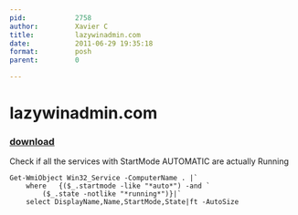 ```yaml
---
pid:            2758
author:         Xavier C
title:          lazywinadmin.com
date:           2011-06-29 19:35:18
format:         posh
parent:         0

---
```


# lazywinadmin.com

### [download](//scripts/2758.ps1)

Check if all the services with StartMode AUTOMATIC are actually Running

```posh
Get-WmiObject Win32_Service -ComputerName . |`
	where 	{($_.startmode -like "*auto*") -and `
		($_.state -notlike "*running*")}|`
	select DisplayName,Name,StartMode,State|ft -AutoSize
```
